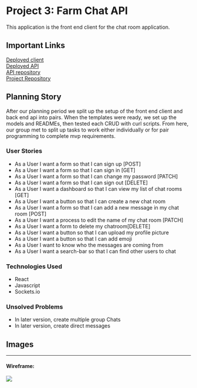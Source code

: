 # Project 3: Farm Chat API

This application is the front end client for the chat room application.

## Important Links
<a href="">Deployed client</a><br>
<a href="">Deployed API</a><br>
<a href="https://github.com/SEI-Troubleshoot/project-3-api">API repository</a><br>
<a href="https://github.com/SEI-Troubleshoot">Project Repository</a>


## Planning Story
After our planning period we split up the setup of the front end client and back end api into pairs.  When the templates were ready, we set up the models and READMEs, then tested each CRUD with curl scripts. From here, our group met to split up tasks to work either individually or for pair programming to complete mvp requirements.      

### User Stories

- As a User I want a form so that I can sign up [POST]
- As a User I want a form so that I can sign in [GET]
- As a User I want a form so that I can change my password [PATCH]
- As a User I want a form so that I can sign out [DELETE]
- As a User I want a dashboard so that I can view my list of chat rooms [GET]
- As a User I want a button so that I can create a new chat room
- As a User I want a form so that I can add a new message in my chat room [POST]
- As a User I want a process to edit the name of my chat room [PATCH]
- As a User I want a form to delete my chatroom[DELETE]
- As a User I want a button so that I can upload my profile picture
- As a User I want a button so that I can add emoji
- As a User I want to know who the messages are coming from
- As a User I want a search-bar so that I can find other users to chat

### Technologies Used

- React
- Javascript
- Sockets.io


### Unsolved Problems

- In later version, create multiple group Chats
- In later version, create direct messages

## Images

---

#### Wireframe:
<img src="https://imgur.com/mIoWf28.png">
